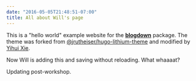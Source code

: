 ```yaml
---
date: "2016-05-05T21:48:51-07:00"
title: All about Will's page
---
```


This is a "hello world" example website for the [**blogdown**](https://github.com/rstudio/blogdown) package. The theme was forked from [@jrutheiser/hugo-lithium-theme](https://github.com/jrutheiser/hugo-lithium-theme) and modified by [Yihui Xie](https://github.com/yihui/hugo-lithium).

Now Will is adding this and saving without reloading.  What whaaaat?

Updating post-workshop.